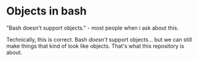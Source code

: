# Objects in bash

"Bash doesn't support objects." - most people when i ask about this.

Technically, this is correct. Bash _doesn't_ support objects... but we can still make things that kind of look like objects.  That's what this repository is about.

